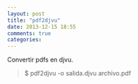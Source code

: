 ```yaml
---
layout: post
title: "pdf2djvu"
date: 2013-12-15 18:55
comments: true
categories: 
---
```

Convertir pdfs en djvu.

>$ pdf2djvu -o salida.djvu archivo.pdf

